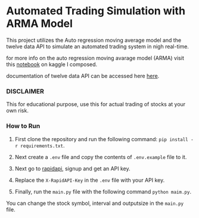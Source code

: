 # Automated Trading Simulation with ARMA Model

This project utilizes the Auto regression moving average model and the twelve data API to simulate an automated trading system in nigh real-time.

for more info on the auto regression moving avarage model (ARMA) visit this [notebook](https://www.kaggle.com/code/henrychibueze/working-principle-of-the-arma-model#ARMA-model) on kaggle I composed.

documentation of twelve data API can be accessed here [here](https://rapidapi.com/twelvedata/api/twelve-data1/).

### DISCLAIMER
This for educational purpose, use this for actual trading of stocks at your own risk.

### How to Run
1. First clone the repository and run the following command: `pip install -r requirements.txt`.

2. Next create a `.env` file and copy the contents of `.env.example` file to it.

3. Next go to [rapidapi](https://rapidapi.com/products/api-design/), signup and get an API key.

4. Replace the `X-RapidAPI-Key` in the `.env` file with your API key.

5. Finally, run the `main.py` file with the following command `python maim.py`.


You can change the stock symbol, interval and outputsize in the `main.py` file.